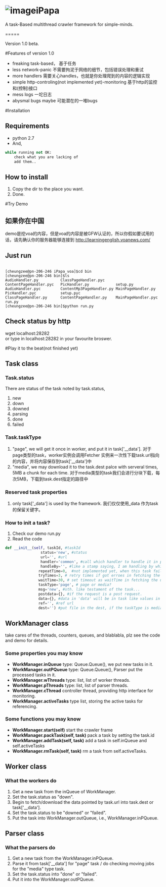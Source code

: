 ![image](../doc/logo.jpg)iPapa
=====

A task-Based multithread crawler framework for simple-minds.


=====

Version 1.0 beta.

#Features of version 1.0
* freaking task-based， 基于任务
* less network-panic 不需要拘泥于网络的细节，包括错误处理和重试
* more handlers 需要关心handles，也就是你处理爬到的内容的逻辑实现
* simple http-controling(not implemented yet)-monitoring 基于http的监控和(控制)接口
* mess logs 一坨日志
* abysmal bugs maybe 可能潜在的一堆bugs

#Installation

## Requirements
* python 2.7
* And,
```python
while running not OK:
	check what you are lacking of
	add them..
```

## How to install
1. Copy the dir to the place you want. 
1. Done.

#Try Demo
## 如果你在中国
demo是挖voa的内容，但是voa的内容是被GFW认证的，所以你假如要试用的话，请先确认你的服务器能够连接到 http://learningenglish.voanews.com/

## Just run
```shell

[cheungzee@pn-206-246 iPapa_voa]$cd bin
[cheungzee@pn-206-246 bin]$ls
AudioHandler.py          ClassPageHandler.pyc     ContentPageHandler.pyc   PicHandler.py            setup.py
AudioHandler.pyc         ContentMp3PageHandler.py MainPageHandler.py       PicHandler.pyc           setup.pyc
ClassPageHandler.py      ContentPageHandler.py    MainPageHandler.pyc      run.py
[cheungzee@pn-206-246 bin]$python run.py

```
## Check status by http
wget localhost:28282  
or type in localhost:28282 in your favourite broswer.



#Play it to the beat(not finished yet)

## Task class


### Task.status

There are status of the task noted by task.status,


1. new  
1. down
1. downed
1. parsing
1. done
1. failed


### Task.taskType
1. "page", we will get it once in worker, and put it in task['\_\_data']. 对于page类型的task，worker实例会调用Fetcher 实例来一次性下载task.url指向的内容，并将内容保存到task['\_\_data']中
1. "media", we may download it to the task.dest palce with serveral times, 5MB a chunk for each time.  对于media类型的task我们会进行分块下载，每次5MB，下载到task.dest指定的路径中

### Reserved task properties
1. only task['_data'] is used by the framework. 我们仅仅使用\_data 作为task的保留关键字。

### How to init a task?
1. Check our demo run.py
2. Read the code
```python
def __init__(self, taskId, #taskId
				status='new', #status
				url='', #url
				handler='common', #call which handler to handle it in parsing stage
				handleBy='', #like a stamp saying, I am handling by which one...
               repeatTime=0,  #not implemented yet, when this task failed, shall we put it into the WorkManager.inQueue for a new birth.
               tryTimes=3, # retry times if got erroes in fetching the url 
               waitTime=30, # set timeout as waitTime in fetching the url
               taskType='page', # page or media?
               msg='new', #sth. like testament of the task...
               postdata={}, #if the request is a post request.
               data={}, #data in 'data' will be in task like values in a dict
               ref='', #ref url
               dest='') #put file in the dest, if the taskType is media
```




## WorkManager class
take cares of the threads, counters, queues, and blablabla, plz see the code and demo for details.

### Some properties you may know
* **WorkManager.inQueue** type: Queue.Queue(), we put new tasks in it.
* **WorkManager.outPQueue** type: Queue.Queue(), Parser put the processed tasks in it.
* **WorkManager.wThreads** type: list, list of worker threads.
* **WorkManager.pThreads** type: list, list of parser threads.
* **WorkManager.cThread** controller thread, providing http interface for monitoring.
* **WorkManager.activeTasks** type list, storing the active tasks for referencing.

### Some functions you may know

* **WorkManager.start(self)** start the crawler frame
* **WorkManager.packTask(self, task)** pack a task by setting the task.id
* **WorkManager.addTask(self, task)** add a task in self.inQueue and self.activeTasks
* **WorkManager.rmTask(self, task)** rm a task from self.activeTasks.


## Worker class
### What the workers do
1. Get a new task from the inQueue of WorkManager.
2. Set the task.status as "down".
3. Begin to fetch/download the data pointed by task.url into task.dest or task['__data'].
4. Set the task.status to be "downed" or "failed".
5. Put the task into WorkManager.outQueue, i.e., WorkManager.inPQueue.


## Parser class
### What the parsers do
1. Get a new task from the WorkManager.inPQueue.
2. Parse it from task['__data'] for "page" task / do checking moving jobs for the "media" type task.
3. Set the task.status into "done" or "failed".
4. Put it into the WorkManager.outPQueue.
